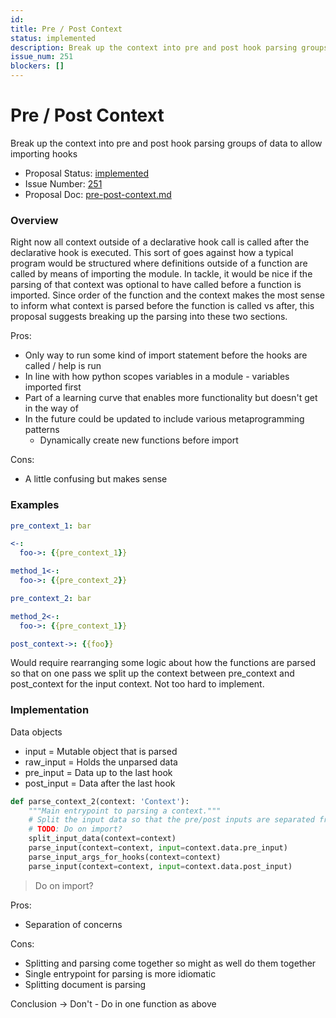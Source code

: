 ```yaml
---
id:
title: Pre / Post Context
status: implemented
description: Break up the context into pre and post hook parsing groups of data to allow importing hooks
issue_num: 251
blockers: []
---
```

[//]: # (--start-header--DO NOT MODIFY)

# Pre / Post Context

Break up the context into pre and post hook parsing groups of data to allow importing hooks

- Proposal Status: [implemented](README.md#status)
- Issue Number: [251](https://github.com/sudoblockio/tackle/issue/251)
- Proposal Doc: [pre-post-context.md](https://github.com/sudoblockio/tackle/blob/main/proposals/pre-post-context.md)

### Overview
[//]: # (--end-header--start-body--MODIFY)

Right now all context outside of a declarative hook call is called after the declarative hook is executed. This sort of goes against how a typical program would be structured where definitions outside of a function are called by means of importing the module. In tackle, it would be nice if the parsing of that context was optional to have called before a function is imported. Since order of the function and the context makes the most sense to inform what context is parsed before the function is called vs after, this proposal suggests breaking up the parsing into these two sections.

Pros:
- Only way to run some kind of import statement before the hooks are called / help is run
- In line with how python scopes variables in a module - variables imported first
- Part of a learning curve that enables more functionality but doesn't get in the way of
- In the future could be updated to include various metaprogramming patterns
  - Dynamically create new functions before import

Cons:
- A little confusing but makes sense

### Examples

```yaml
pre_context_1: bar

<-:
  foo->: {{pre_context_1}}

method_1<-:
  foo->: {{pre_context_2}}

pre_context_2: bar

method_2<-:
  foo->: {{pre_context_1}}

post_context->: {{foo}}
```

Would require rearranging some logic about how the functions are parsed so that on one pass we split up the context between pre_context and post_context for the input context. Not too hard to implement.


### Implementation

Data objects
- input = Mutable object that is parsed
- raw_input = Holds the unparsed data
- pre_input = Data up to the last hook
- post_input = Data after the last hook

```python
def parse_context_2(context: 'Context'):
    """Main entrypoint to parsing a context."""
    # Split the input data so that the pre/post inputs are separated from the hooks
    # TODO: Do on import?
    split_input_data(context=context)
    parse_input(context=context, input=context.data.pre_input)
    parse_input_args_for_hooks(context=context)
    parse_input(context=context, input=context.data.post_input)
```

> Do on import?

Pros:
- Separation of concerns

Cons:
- Splitting and parsing come together so might as well do them together
- Single entrypoint for parsing is more idiomatic
- Splitting document is parsing

Conclusion -> Don't - Do in one function as above
